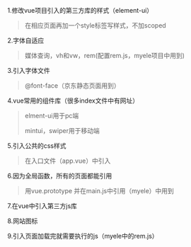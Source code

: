 1.修改vue项目引入的第三方库的样式（element-ui）
> 在相应页面再加一个style标签写样式，不加scoped

2.字体自适应
> 媒体查询，vh和vw，rem(配置rem.js，myele项目中用到)

3.引入字体文件
> @font-face（京东静态页面用到）

4.vue常用的组件库（很多index文件中有网址）
> elment-ui用于pc端
> 
> mintui，swiper用于移动端

5.引入公共的css样式
> 在入口文件（app.vue）中引入

6.因为全局函数，所有的页面都能引用
> 用vue.prototype 并在main.js中引用（myele）中用到

7.在vue中引入第三方js库

8.网站图标

9.引入页面加载完就需要执行的js（myele中的rem.js）